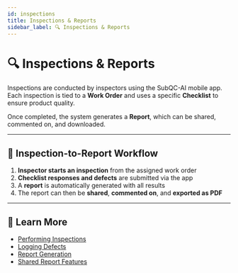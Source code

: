 ```yaml
---
id: inspections
title: Inspections & Reports
sidebar_label: 🔍 Inspections & Reports
---
```


# 🔍 Inspections & Reports

Inspections are conducted by inspectors using the SubQC-AI mobile app.  
Each inspection is tied to a **Work Order** and uses a specific **Checklist** to ensure product quality.

Once completed, the system generates a **Report**, which can be shared, commented on, and downloaded.

---

## 🔁 Inspection-to-Report Workflow

1. **Inspector starts an inspection** from the assigned work order
2. **Checklist responses and defects** are submitted via the app
3. A **report** is automatically generated with all results
4. The report can then be **shared**, **commented on**, and **exported as PDF**

---

## 🧭 Learn More

- [Performing Inspections](./inspections/performing-inspections)
- [Logging Defects](./inspections/defect-logging)
- [Report Generation](./inspections/report-generation)
- [Shared Report Features](./inspections/shared-report-features)
